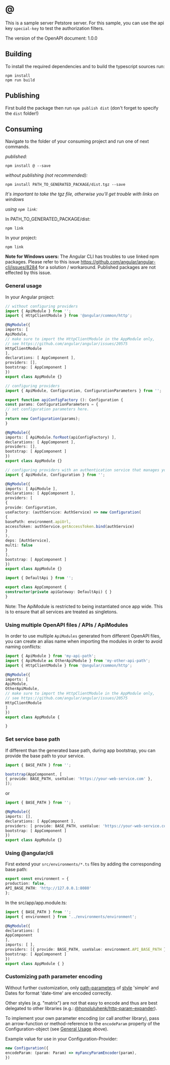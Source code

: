 # @

This is a sample server Petstore server. For this sample, you can use the api key `special-key` to test the authorization filters.

The version of the OpenAPI document: 1.0.0

## Building

To install the required dependencies and to build the typescript sources run:

```console
npm install
npm run build
```

## Publishing

First build the package then run `npm publish dist` (don't forget to specify the `dist` folder!)

## Consuming

Navigate to the folder of your consuming project and run one of next commands.

_published:_

```console
npm install @ --save
```

_without publishing (not recommended):_

```console
npm install PATH_TO_GENERATED_PACKAGE/dist.tgz --save
```

_It's important to take the tgz file, otherwise you'll get trouble with links on windows_

_using `npm link`:_

In PATH_TO_GENERATED_PACKAGE/dist:

```console
npm link
```

In your project:

```console
npm link 
```

__Note for Windows users:__ The Angular CLI has troubles to use linked npm packages.
Please refer to this issue <https://github.com/angular/angular-cli/issues/8284> for a solution / workaround.
Published packages are not effected by this issue.

### General usage

In your Angular project:

```typescript
// without configuring providers
import { ApiModule } from '';
import { HttpClientModule } from '@angular/common/http';

@NgModule({
imports: [
ApiModule,
// make sure to import the HttpClientModule in the AppModule only,
// see https://github.com/angular/angular/issues/20575
HttpClientModule
],
declarations: [ AppComponent ],
providers: [],
bootstrap: [ AppComponent ]
})
export class AppModule {}
```

```typescript
// configuring providers
import { ApiModule, Configuration, ConfigurationParameters } from '';

export function apiConfigFactory (): Configuration {
const params: ConfigurationParameters = {
// set configuration parameters here.
}
return new Configuration(params);
}

@NgModule({
imports: [ ApiModule.forRoot(apiConfigFactory) ],
declarations: [ AppComponent ],
providers: [],
bootstrap: [ AppComponent ]
})
export class AppModule {}
```

```typescript
// configuring providers with an authentication service that manages your access tokens
import { ApiModule, Configuration } from '';

@NgModule({
imports: [ ApiModule ],
declarations: [ AppComponent ],
providers: [
{
provide: Configuration,
useFactory: (authService: AuthService) => new Configuration(
{
basePath: environment.apiUrl,
accessToken: authService.getAccessToken.bind(authService)
}
),
deps: [AuthService],
multi: false
}
],
bootstrap: [ AppComponent ]
})
export class AppModule {}
```

```typescript
import { DefaultApi } from '';

export class AppComponent {
constructor(private apiGateway: DefaultApi) { }
}
```

Note: The ApiModule is restricted to being instantiated once app wide.
This is to ensure that all services are treated as singletons.

### Using multiple OpenAPI files / APIs / ApiModules

In order to use multiple `ApiModules` generated from different OpenAPI files,
you can create an alias name when importing the modules
in order to avoid naming conflicts:

```typescript
import { ApiModule } from 'my-api-path';
import { ApiModule as OtherApiModule } from 'my-other-api-path';
import { HttpClientModule } from '@angular/common/http';

@NgModule({
imports: [
ApiModule,
OtherApiModule,
// make sure to import the HttpClientModule in the AppModule only,
// see https://github.com/angular/angular/issues/20575
HttpClientModule
]
})
export class AppModule {

}
```

### Set service base path

If different than the generated base path, during app bootstrap, you can provide the base path to your service.

```typescript
import { BASE_PATH } from '';

bootstrap(AppComponent, [
{ provide: BASE_PATH, useValue: 'https://your-web-service.com' },
]);
```

or

```typescript
import { BASE_PATH } from '';

@NgModule({
imports: [],
declarations: [ AppComponent ],
providers: [ provide: BASE_PATH, useValue: 'https://your-web-service.com' ],
bootstrap: [ AppComponent ]
})
export class AppModule {}
```

### Using @angular/cli

First extend your `src/environments/*.ts` files by adding the corresponding base path:

```typescript
export const environment = {
production: false,
API_BASE_PATH: 'http://127.0.0.1:8080'
};
```

In the src/app/app.module.ts:

```typescript
import { BASE_PATH } from '';
import { environment } from '../environments/environment';

@NgModule({
declarations: [
AppComponent
],
imports: [ ],
providers: [{ provide: BASE_PATH, useValue: environment.API_BASE_PATH }],
bootstrap: [ AppComponent ]
})
export class AppModule { }
```

### Customizing path parameter encoding

Without further customization, only [path-parameters][parameter-locations-url] of [style][style-values-url] 'simple'
and Dates for format 'date-time' are encoded correctly.

Other styles (e.g. "matrix") are not that easy to encode
and thus are best delegated to other libraries (e.g.: [@honoluluhenk/http-param-expander]).

To implement your own parameter encoding (or call another library),
pass an arrow-function or method-reference to the `encodeParam` property of the Configuration-object
(see [General Usage](#general-usage) above).

Example value for use in your Configuration-Provider:

```typescript
new Configuration({
encodeParam: (param: Param) => myFancyParamEncoder(param),
})
```

[parameter-locations-url]: https://github.com/OAI/OpenAPI-Specification/blob/main/versions/3.1.0.md#parameter-locations
[style-values-url]: https://github.com/OAI/OpenAPI-Specification/blob/main/versions/3.1.0.md#style-values
[@honoluluhenk/http-param-expander]: https://www.npmjs.com/package/@honoluluhenk/http-param-expander
